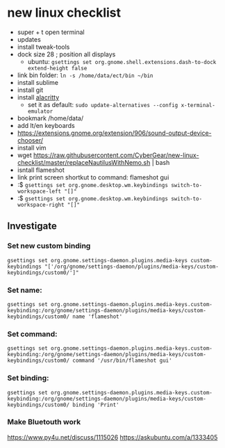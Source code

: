 # new linux checklist

* super + t open terminal
* updates
* install tweak-tools
* dock size 28 ; position all displays
  * ubuntu: `gsettings set org.gnome.shell.extensions.dash-to-dock extend-height false`
* link bin folder: `ln -s /home/data/ect/bin ~/bin`
* install sublime
* install git
* install [alacritty](https://github.com/alacritty/alacritty/blob/master/INSTALL.md#debianubuntu)
  * set it as default: `sudo update-alternatives --config x-terminal-emulator`
* bookmark /home/data/
* add lt/en keyboards
* https://extensions.gnome.org/extension/906/sound-output-device-chooser/
* install vim
* wget https://raw.githubusercontent.com/CyberGear/new-linux-checklist/master/replaceNautilusWithNemo.sh | bash
* isntall flameshot
* link print screen shortkut to command: flameshot gui
* :$ `gsettings set org.gnome.desktop.wm.keybindings switch-to-workspace-left "[]"`
* :$ `gsettings set org.gnome.desktop.wm.keybindings switch-to-workspace-right "[]"`

## Investigate
### Set new custom binding
`gsettings set org.gnome.settings-daemon.plugins.media-keys custom-keybindings "['/org/gnome/settings-daemon/plugins/media-keys/custom-keybindings/custom0/']"`
### Set name:
`gsettings set org.gnome.settings-daemon.plugins.media-keys.custom-keybinding:/org/gnome/settings-daemon/plugins/media-keys/custom-keybindings/custom0/ name 'flameshot'`
### Set command:
`gsettings set org.gnome.settings-daemon.plugins.media-keys.custom-keybinding:/org/gnome/settings-daemon/plugins/media-keys/custom-keybindings/custom0/ command '/usr/bin/flameshot gui'`
### Set binding:
`gsettings set org.gnome.settings-daemon.plugins.media-keys.custom-keybinding:/org/gnome/settings-daemon/plugins/media-keys/custom-keybindings/custom0/ binding 'Print'`
### Make Bluetouth work
https://www.py4u.net/discuss/1115026
https://askubuntu.com/a/1333405
